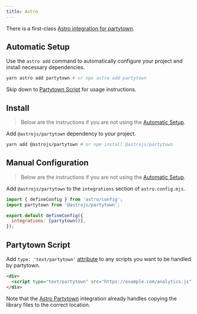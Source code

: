 ```yaml
---
title: Astro
---
```


There is a first-class [Astro integration for partytown](https://github.com/withastro/astro/tree/main/packages/integrations/partytown).

## Automatic Setup

Use the `astro add` command to automatically configure your project and install necessary dependencies.

```bash
yarn astro add partytown # or npx astro add partytown
```

Skip down to [Partytown Script](#partytown-script) for usage instructions.

## Install

> Below are the instructions if you are not using the [Automatic Setup](#automatic-setup).

Add `@astrojs/partytown` dependency to your project.

```bash
yarn add @astrojs/partytown # or npm install @astrojs/partytown
```

## Manual Configuration

> Below are the instructions if you are not using the [Automatic Setup](#automatic-setup).

Add `@astrojs/partytown` to the `integrations` section of `astro.config.mjs`.

```js
import { defineConfig } from 'astro/config';
import partytown from '@astrojs/partytown';

export default defineConfig({
  integrations: [partytown()],
});
```

## Partytown Script

Add `type: 'text/partytown'` [attribute](/partytown-scripts) to any scripts you want to be handled by partytown.

```html
<div>
  <script type="text/partytown" src="https://example.com/analytics.js" />
</div>
```

Note that the [Astro Partytown](https://github.com/withastro/astro/tree/main/packages/integrations/partytown) integration already handles copying the library files to the correct location.
